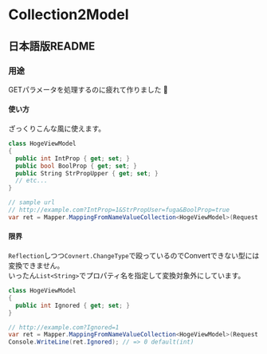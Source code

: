 # Collection2Model

## 日本語版README

### 用途

GETパラメータを処理するのに疲れて作りました :moyai:  

#### 使い方
ざっくりこんな風に使えます。

```csharp
class HogeViewModel
{
  public int IntProp { get; set; }
  public bool BoolProp { get; set; }
  public String StrPropUpper { get; set; }
  // etc...
}

// sample url
// http://example.com?IntProp=1&StrPropUser=fuga&BoolProp=true
var ret = Mapper.MappingFromNameValueCollection<HogeViewModel>(Request.QueryString);
```

#### 限界

`Reflection`しつつ`Covnert.ChangeType`で殴っているのでConvertできない型には変換できません。  
いったん`List<String>`でプロパティ名を指定して変換対象外にしています。
```csharp
class HogeViewModel
{
  public int Ignored { get; set; }
}

// http://example.com?Ignored=1
var ret = Mapper.MappingFromNameValueCollection<HogeViewModel>(Request.QueryString);
Console.WriteLine(ret.Ignored); // => 0 default(int)
```

